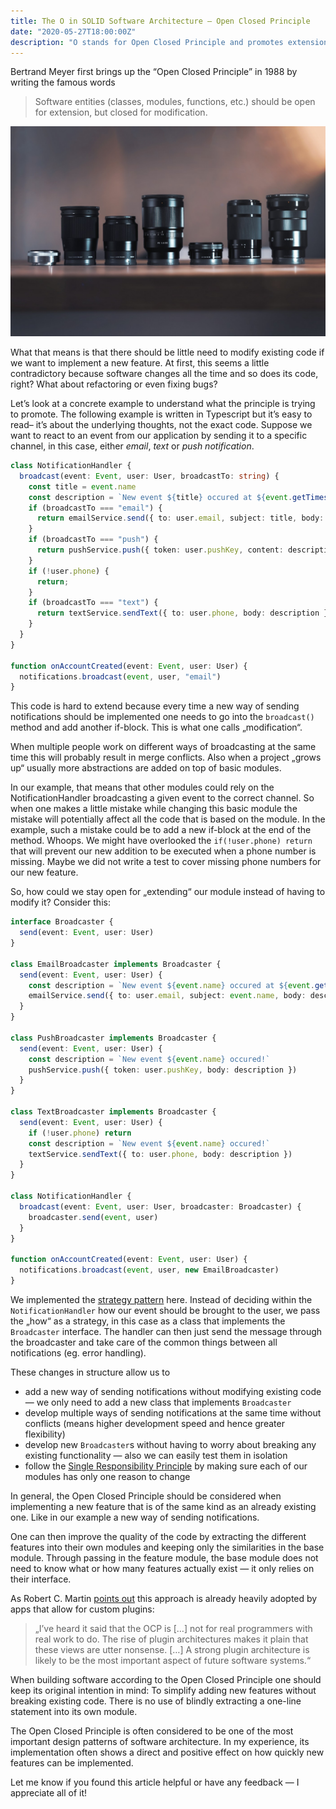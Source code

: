 ```yaml
---
title: The O in SOLID Software Architecture — Open Closed Principle
date: "2020-05-27T18:00:00Z"
description: "O stands for Open Closed Principle and promotes extension over modification."
---
```


Bertrand Meyer first brings up the “Open Closed Principle” in 1988 by writing the famous words

> Software entities (classes, modules, functions, etc.) should be open for extension, but closed for modification.

![We don’t need to screw open our camera if we can just extend it with a new lens. (by Lucas Favre)](./lenses.jpg)

What that means is that there should be little need to modify existing code if we want to implement a new feature. At first, this seems a little contradictory because software changes all the time and so does its code, right? What about refactoring or even fixing bugs?

Let’s look at a concrete example to understand what the principle is trying to promote. The following example is written in Typescript but it’s easy to read– it’s about the underlying thoughts, not the exact code. Suppose we want to react to an event from our application by sending it to a specific channel, in this case, either *email*, *text* or *push notification*.

```ts
class NotificationHandler {
  broadcast(event: Event, user: User, broadcastTo: string) {
    const title = event.name
    const description = `New event ${title} occured at ${event.getTimestamp()}`
    if (broadcastTo === "email") {
      return emailService.send({ to: user.email, subject: title, body: description })
    }
    if (broadcastTo === "push") {
      return pushService.push({ token: user.pushKey, content: description })
    }
    if (!user.phone) {
      return;
    }
    if (broadcastTo === "text") {
      return textService.sendText({ to: user.phone, body: description })
    }
  }
}

function onAccountCreated(event: Event, user: User) {
  notifications.broadcast(event, user, "email")
}
```

This code is hard to extend because every time a new way of sending notifications should be implemented one needs to go into the `broadcast()` method and add another if-block. This is what one calls „modification“.

When multiple people work on different ways of broadcasting at the same time this will probably result in merge conflicts. Also when a project „grows up“ usually more abstractions are added on top of basic modules.

In our example, that means that other modules could rely on the NotificationHandler broadcasting a given event to the correct channel. So when one makes a little mistake while changing this basic module the mistake will potentially affect all the code that is based on the module. In the example, such a mistake could be to add a new if-block at the end of the method. Whoops. We might have overlooked the `if(!user.phone) return` that will prevent our new addition to be executed when a phone number is missing. Maybe we did not write a test to cover missing phone numbers for our new feature.

So, how could we stay open for „extending“ our module instead of having to modify it? Consider this:

```ts
interface Broadcaster {
  send(event: Event, user: User)
}

class EmailBroadcaster implements Broadcaster {
  send(event: Event, user: User) {
    const description = `New event ${event.name} occured at ${event.getTimestamp()}`
    emailService.send({ to: user.email, subject: event.name, body: description })
  }
}

class PushBroadcaster implements Broadcaster {
  send(event: Event, user: User) {
    const description = `New event ${event.name} occured!`
    pushService.push({ token: user.pushKey, body: description })
  }
}

class TextBroadcaster implements Broadcaster {
  send(event: Event, user: User) {
    if (!user.phone) return
    const description = `New event ${event.name} occured!`
    textService.sendText({ to: user.phone, body: description })
  }
}

class NotificationHandler {
  broadcast(event: Event, user: User, broadcaster: Broadcaster) {
    broadcaster.send(event, user)
  }
}

function onAccountCreated(event: Event, user: User) {
  notifications.broadcast(event, user, new EmailBroadcaster)
}
```

We implemented the [strategy pattern](https://sourcemaking.com/design_patterns/strategy) here. Instead of deciding within the `NotificationHandler` how our event should be brought to the user, we pass the „how“ as a strategy, in this case as a class that implements the `Broadcaster` interface. The handler can then just send the message through the broadcaster and take care of the common things between all notifications (eg. error handling).

These changes in structure allow us to

- add a new way of sending notifications without modifying existing code — we only need to add a new class that implements `Broadcaster`
- develop multiple ways of sending notifications at the same time without conflicts (means higher development speed and hence greater flexibility)
- develop new `Broadcaster`s without having to worry about breaking any existing functionality — also we can easily test them in isolation
- follow the [Single Responsibility Principle](/the-s-in-solid) by making sure each of our modules has only one reason to change

In general, the Open Closed Principle should be considered when implementing a new feature that is of the same kind as an already existing one. Like in our example a new way of sending notifications.

One can then improve the quality of the code by extracting the different features into their own modules and keeping only the similarities in the base module. Through passing in the feature module, the base module does not need to know what or how many features actually exist — it only relies on their interface.

As Robert C. Martin [points out](https://blog.cleancoder.com/uncle-bob/2014/05/12/TheOpenClosedPrinciple.html) this approach is already heavily adopted by apps that allow for custom plugins:

> „I’ve heard it said that the OCP is […] not for real programmers with real work to do. The rise of plugin architectures makes it plain that these views are utter nonsense. […] A strong plugin architecture is likely to be the most important aspect of future software systems.“

When building software according to the Open Closed Principle one should keep its original intention in mind: To simplify adding new features without breaking existing code. There is no use of blindly extracting a one-line statement into its own module.

The Open Closed Principle is often considered to be one of the most important design patterns of software architecture. In my experience, its implementation often shows a direct and positive effect on how quickly new features can be implemented.

Let me know if you found this article helpful or have any feedback — I appreciate all of it!
